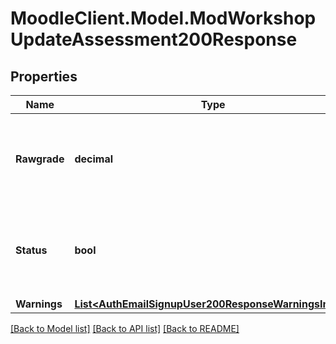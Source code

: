 # MoodleClient.Model.ModWorkshopUpdateAssessment200Response

## Properties

Name | Type | Description | Notes
------------ | ------------- | ------------- | -------------
**Rawgrade** | **decimal** | Raw percentual grade (0.00000 to 100.00000) for submission. | [optional] [default to nullM]
**Status** | **bool** | status: true if the assessment was added or updated false otherwise. | [default to null]
**Warnings** | [**List&lt;AuthEmailSignupUser200ResponseWarningsInner&gt;**](AuthEmailSignupUser200ResponseWarningsInner.md) |  | [optional] 

[[Back to Model list]](../README.md#documentation-for-models) [[Back to API list]](../README.md#documentation-for-api-endpoints) [[Back to README]](../README.md)

